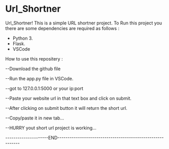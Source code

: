 # Url_Shortner
 Url_Shortner!
This is a simple URL shortner project.
To Run this project you there are some dependencies are required as follows :
  - Python 3.
  - Flask.
  - VSCode
  
How to use this repositery :

  --Download the github file 
  
  --Run the app.py file in VSCode.
  
  --got to 127.0.0.1:5000 or your ip:port 
  
  --Paste your website url in that text box and click on submit.
  
  --After clicking on submit button it will return the short url.
  
  --Copy/paste it in new tab...
  
  --HURRY yout short url project is working...
  
---------------------END-----------------------------------------------------------

